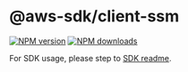 # @aws-sdk/client-ssm

[![NPM version](https://img.shields.io/npm/v/@aws-sdk/client-ssm/rc.svg)](https://www.npmjs.com/package/@aws-sdk/client-ssm)
[![NPM downloads](https://img.shields.io/npm/dm/@aws-sdk/client-ssm.svg)](https://www.npmjs.com/package/@aws-sdk/client-ssm)

For SDK usage, please step to [SDK readme](https://github.com/aws/aws-sdk-js-v3).
